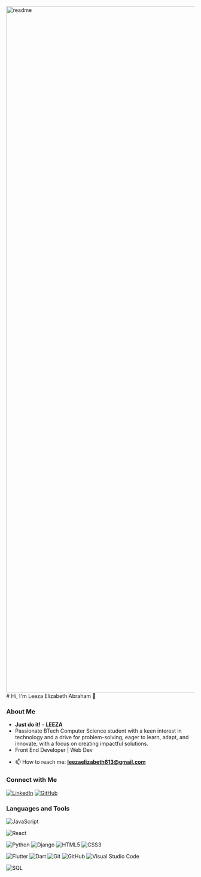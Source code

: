 
<img width="1834" alt="readme" src="https://github.com/leaish613/leaish613/assets/146575698/f151002d-7c64-4d41-a7d4-1bacad7d466a">
# Hi, I'm Leeza Elizabeth Abraham 👋

### About Me

- **Just do it!** - **LEEZA**
- Passionate BTech Computer Science student with a keen interest in technology and a drive for problem-solving, eager to learn, adapt, and innovate, with a focus on creating impactful solutions.
- Front End Developer | Web Dev


<!-- - Passionate about **Python** and working in **Data Engineering** -->

<!-- - I love to help people and grow as a community
- Interests: Gym and Badminton -->
- 📫 How to reach me: **leezaelizabeth613@gmail.com**

### Connect with Me

<!-- [![Portfolio](https://img.shields.io/badge/Portfolio-Website-blue)](https://nibinpsreenivas.github.io/Portfolio-Website-Using-React_deploy/) -->
[![LinkedIn](https://img.shields.io/badge/LinkedIn-Profile-blue)](https://www.linkedin.com/in/leeza-elizabeth-abraham-a71438291/)
[![GitHub](https://img.shields.io/badge/GitHub-Profile-blue)](https://github.com/leaish613/)
### Languages and Tools

![JavaScript](https://img.shields.io/badge/-JavaScript-333333?style=flat&logo=javascript)
<!-- ![TypeScript](https://img.shields.io/badge/-TypeScript-333333?style=flat&logo=typescript) -->
![React](https://img.shields.io/badge/-React-333333?style=flat&logo=react) 
<!-- <!-- ![Node.js](https://img.shields.io/badge/-Node.js-333333?style=flat&logo=node.js) -->
![Python](https://img.shields.io/badge/-Python-333333?style=flat&logo=python)
![Django](https://img.shields.io/badge/-Django-333333?style=flat&logo=django)
![HTML5](https://img.shields.io/badge/-HTML5-333333?style=flat&logo=html5)
![CSS3](https://img.shields.io/badge/-CSS3-333333?style=flat&logo=css3)
<!-- ![Sass](https://img.shields.io/badge/-Sass-333333?style=flat&logo=sass) -->
![Flutter](https://img.shields.io/badge/-Flutter-333333?style=flat&logo=flutter)
![Dart](https://img.shields.io/badge/-Dart-333333?style=flat&logo=dart)
![Git](https://img.shields.io/badge/-Git-333333?style=flat&logo=git)
![GitHub](https://img.shields.io/badge/-GitHub-333333?style=flat&logo=github)
![Visual Studio Code](https://img.shields.io/badge/-VS%20Code-333333?style=flat&logo=visual-studio-code)
<!-- ![Jupyter](https://img.shields.io/badge/-Jupyter-333333?style=flat&logo=jupyter) -->
![SQL](https://img.shields.io/badge/-SQL-333333?style=flat&logo=postgresql)
<!-- ![Docker](https://img.shields.io/badge/-Docker-333333?style=flat&logo=docker)
![Kubernetes](https://img.shields.io/badge/-Kubernetes-333333?style=flat&logo=kubernetes) -->

<!-- ### Coding Profiles

[![HackerRank](https://img.shields.io/badge/HackerRank-Profile-brightgreen)](https://www.hackerrank.com/leezaelizabethabraham)

### My Workspace

- **Editor**: VS Code
- **OS**: Windows 10
- **Keyboard**: Logitech K380
- **Mouse**: Logitech M337

### GitHub Stats

![Leeza's GitHub Stats](https://github-readme-stats.vercel.app/api?username=nibinpsreenivas&show_icons=true&theme=radical) -->
